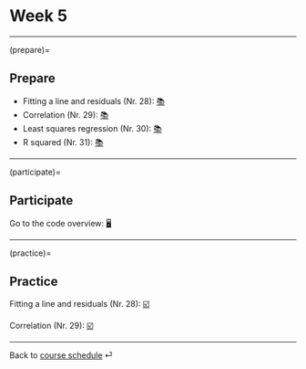 # Week 5



---

(prepare)=
## Prepare

- Fitting a line and residuals (Nr. 28): [📚](https://openintro-ims.netlify.app/model-slr.html#fit-line-res-cor)
- Correlation (Nr. 29): [📚](https://openintro-ims.netlify.app/model-slr.html#describing-linear-relationships-with-correlation)
- Least squares regression (Nr. 30): [📚](https://openintro-ims.netlify.app/model-slr.html#least-squares-regression)
- R squared (Nr. 31): [📚](https://openintro-ims.netlify.app/model-slr.html#r-squared)


---


(participate)=
## Participate




Go to the code overview: [🖥](../docs/code-overview.md)


---



(practice)=
## Practice

Fitting a line and residuals (Nr. 28): [☑️](https://forms.gle/JFMXzjByDRGZtbDx8)

Correlation (Nr. 29): [☑️](https://forms.gle/5ntV6z8yHk8g4qgZ8)



---

Back to [course schedule](../docs/course-schedule.md) ⏎
